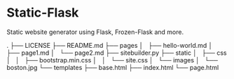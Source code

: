 
# Static-Flask
Static website generator using Flask, Frozen-Flask and more.


.
├── LICENSE
├── README.md
├── pages
│   ├── hello-world.md
│   ├── page1.md
│   └── page2.md
├── sitebuilder.py
├── static
│   ├── css
│   │   ├── bootstrap.min.css
│   │   └── site.css
│   └── images
│       └── boston.jpg
└── templates
    ├── base.html
    ├── index.html
    └── page.html

